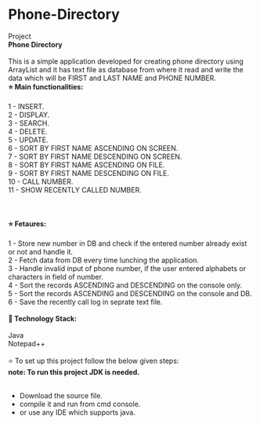 # Phone-Directory </br>
Project </br>
<b>Phone Directory </b></br>
 </br>
This is a simple application developed for creating phone directory
using ArrayList and it has text file as database from where
it read and write the data which will be FIRST and LAST NAME and
PHONE NUMBER.
 </br>
<b>⭐ Main functionalities:</b></br>
 </br>
1 - INSERT. </br>
2 - DISPLAY. </br>
3 - SEARCH. </br>
4 - DELETE. </br>
5 - UPDATE. </br>
6 - SORT BY FIRST NAME ASCENDING ON SCREEN. </br>
7 - SORT BY FIRST NAME DESCENDING ON SCREEN. </br>
8 - SORT BY FIRST NAME ASCENDING ON FILE. </br>
9 - SORT BY FIRST NAME DESCENDING ON FILE. </br>
10 - CALL NUMBER. </br>
11 - SHOW RECENTLY CALLED NUMBER. </br>
 </br>
 </br>
 </br>
<b>⭐ Fetaures: </b></br>
 </br>
1 - Store new number in DB and check if the entered number already exist or not and handle it. </br>
2 - Fetch data from DB every time lunching the application. </br>
3 - Handle invalid input of phone number, if the user entered alphabets or characters in field of number. </br>
4 - Sort the records ASCENDING and DESCENDING on the console only. </br>
5 - Sort the records ASCENDING and DESCENDING on the console and DB. </br>
6 - Save the recently call log in seprate text file. </br>
 </br>
<b>📡 Technology Stack: </br></b>
 </br>
Java </br>
Notepad++ </br>
 </br>
⭐ To set up this project follow the below given steps: </br>
<b>note: To run this project JDK is needed.</b> </br>
 </br>
- Download the source file. </br>
- compile it and run from cmd console. </br>
- or use any IDE which supports java. </br>
